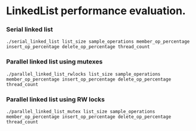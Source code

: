 # LinkedList performance evaluation.

### Serial linked list

```
./serial_linked_list list_size sample_operations member_op_percentage insert_op_percentage delete_op_percentage thread_count
```

### Parallel linked list using mutexes

```
./parallel_linked_list_rwlocks list_size sample_operations member_op_percentage insert_op_percentage delete_op_percentage thread_count
```

### Parallel linked list using RW locks

```
./parallel_linked_list_mutex list_size sample_operations member_op_percentage insert_op_percentage delete_op_percentage thread_count
```

